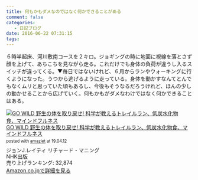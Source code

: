 ```yaml
---
title: 何もかもダメなのではなく何かできることがある
comment: false
categories:
   - 日記ブログ
date: 2016-06-22 07:31:15
tags:
---
```


６時半起床、河川敷南コースを２キロ。ジョギングの時に地面に視線を落とさず顔を上げて、あちこちを見ながら走る。これだけでも身体の負荷が違うし入るスイッチが違ってくる。▼毎日ではないけれど、６月からランやウォーキングに行くようになった。うつから逃げるように走っている。身体を動かすなんてとんでもなくムリと思っていた頃もあるし、今後もそうなるだろうけれど、ほんの少しの動かせることから広げていく。何もかもがダメなわけではなく何かできることはある。

<div class="amazlet-box" style="margin-bottom:0px;"><div class="amazlet-image" style="float:left;margin:0px 12px 1px 0px;"><a href="https://www.amazon.co.jp/exec/obidos/ASIN/4140816619/ujina-22/ref=nosim/" name="amazletlink" target="_blank"><img src="https://images-fe.ssl-images-amazon.com/images/I/41JmFUQjmIL._SL160_.jpg" alt="GO WILD 野生の体を取り戻せ!  科学が教えるトレイルラン、低炭水化物食、マインドフルネス" style="border: none;" /></a></div><div class="amazlet-info" style="line-height:120%; margin-bottom: 10px"><div class="amazlet-name" style="margin-bottom:10px;line-height:120%"><a href="https://www.amazon.co.jp/exec/obidos/ASIN/4140816619/ujina-22/ref=nosim/" name="amazletlink" target="_blank">GO WILD 野生の体を取り戻せ!  科学が教えるトレイルラン、低炭水化物食、マインドフルネス</a><div class="amazlet-powered-date" style="font-size:80%;margin-top:5px;line-height:120%">posted with <a href="https://www.amazlet.com/" title="amazlet" target="_blank">amazlet</a> at 19.04.12</div></div><div class="amazlet-detail">ジョンJ.レイティ リチャード・マニング <br />NHK出版 <br />売り上げランキング: 32,874<br /></div><div class="amazlet-sub-info" style="float: left;"><div class="amazlet-link" style="margin-top: 5px"><a href="https://www.amazon.co.jp/exec/obidos/ASIN/4140816619/ujina-22/ref=nosim/" name="amazletlink" target="_blank">Amazon.co.jpで詳細を見る</a></div></div></div><div class="amazlet-footer" style="clear: left"></div></div>
